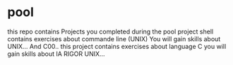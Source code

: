 # pool
this repo contains Projects you completed during the pool 
project shell contains exercises about commande line (UNIX) You will gain skills about UNIX...
And C00.. this project contains exercises about language C you will gain skills about IA RIGOR UNIX...
